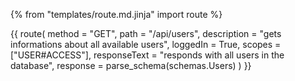 {% from "templates/route.md.jinja" import route %}

{{ route(
  method = "GET",
  path = "/api/users",
  description = "gets informations about all available users",
  loggedIn = True,
  scopes = ["USER#ACCESS"],
  responseText = "responds with all users in the database",
  response = parse_schema(schemas.Users)
) }}